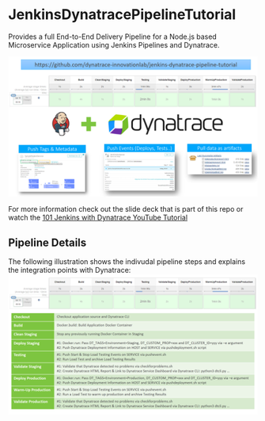 # JenkinsDynatracePipelineTutorial
Provides a full End-to-End Delivery Pipeline for a Node.js based Microservice Application using Jenkins Pipelines and Dynatrace. 

![](./images/overview.png)

For more information check out the slide deck that is part of this repo or watch the [101 Jenkins with Dynatrace YouTube Tutorial](https://www.youtube.com/watch?v=-7uWYNXbhig&list=PLqt2rd0eew1YFx9m8dBFSiGYSBcDuWG38&index=3&t=0s)

## Pipeline Details
The following illustration shows the indivudal pipeline steps and explains the integration points with Dynatrace:
![](./images/pipelinedetails.png)
